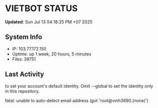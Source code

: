 # VIETBOT STATUS
**Updated**: Sun Jul 13 04:18:25 PM +07 2025

## System Info
- IP: 103.77.172.150
- Uptime: up 1 week, 20 hours, 5 minutes
- Files: 39751

## Last Activity

to set your account's default identity.
Omit --global to set the identity only in this repository.

fatal: unable to auto-detect email address (got 'root@vinh3690.(none)')
